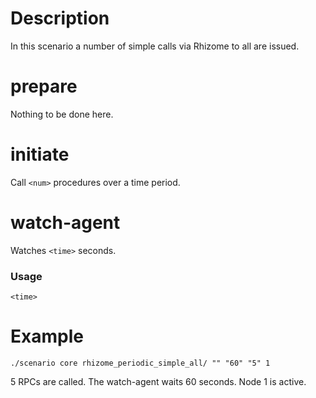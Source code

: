 # Description
In this scenario a number of simple calls via Rhizome to all are issued.

# prepare
Nothing to be done here.

# initiate
Call `<num>` procedures over a time period.

# watch-agent
Watches `<time>` seconds.

### Usage
```
<time>
```

# Example
```
./scenario core rhizome_periodic_simple_all/ "" "60" "5" 1
```

5 RPCs are called. The watch-agent waits 60 seconds. Node 1 is active.
